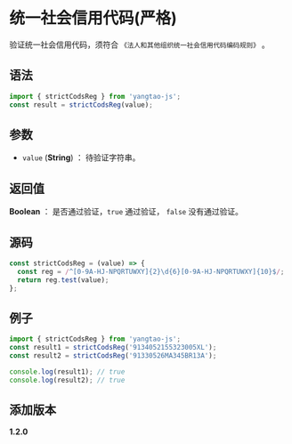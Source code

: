 # 统一社会信用代码(严格)

验证统一社会信用代码，须符合 `《法人和其他组织统一社会信用代码编码规则》` 。

## 语法

```js
import { strictCodsReg } from 'yangtao-js';
const result = strictCodsReg(value);
```

## 参数

- `value` (**String**) ： 待验证字符串。

## 返回值

**Boolean** ： 是否通过验证，`true` 通过验证， `false` 没有通过验证。

## 源码

```js
const strictCodsReg = (value) => {
  const reg = /^[0-9A-HJ-NPQRTUWXY]{2}\d{6}[0-9A-HJ-NPQRTUWXY]{10}$/;
  return reg.test(value);
};
```

## 例子

```js
import { strictCodsReg } from 'yangtao-js';
const result1 = strictCodsReg('9134052155323005XL');
const result2 = strictCodsReg('91330526MA345BR13A');

console.log(result1); // true
console.log(result2); // true
```

## 添加版本

**1.2.0**
